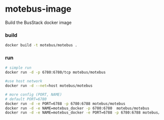 # motebus-image
Build the BusStack docker image

### build
```bash
docker build -t motebus/motebus .
```
### run
```bash
# simple run 
docker run -d -p 6780:6780/tcp motebus/motebus

#use host network
docker run -d --net=host motebus/motebus

# more config (PORT, NAME)
# default PORT=6780
docker run -d -e PORT=6788 -p 6780:6788 motebus/motebus
docker run -d -e NAME=motebus_docker -p 6780:6780  motebus/motebus
docker run -d -e NAME=motebus_docker -e PORT=6788 -p 6780:6788 motebus/motebus
```
